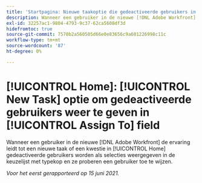```yaml
---
title: 'Startpagina: Nieuwe taakoptie die gedeactiveerde gebruikers in het veld Toewijzen aan toont.'
description: Wanneer een gebruiker in de nieuwe [!DNL Adobe Workfront] De ervaring leidt tot een nieuwe taak of een kwestie in het gebied van het Huis en zij proberen om een gebruiker toe te wijzen, verschijnen de gedeactiveerde gebruikers als selecties in [!UICONTROL typeahead] vervolgkeuzelijst.
exl-id: 32257ac1-9804-4793-9c37-62ca5608df3d
hidefromtoc: true
source-git-commit: 7570b2a560505d66e0e83656c9a601226998c11c
workflow-type: tm+mt
source-wordcount: '87'
ht-degree: 0%

---
```


# [!UICONTROL Home]: [!UICONTROL New Task] optie om gedeactiveerde gebruikers weer te geven in [!UICONTROL Assign To] field

Wanneer een gebruiker in de nieuwe [!DNL Adobe Workfront] de ervaring leidt tot een nieuwe taak of een kwestie in [!UICONTROL Home] gedeactiveerde gebruikers worden als selecties weergegeven in de keuzelijst met typekop en ze proberen een gebruiker toe te wijzen.

_Voor het eerst gerapporteerd op 15 juni 2021._
